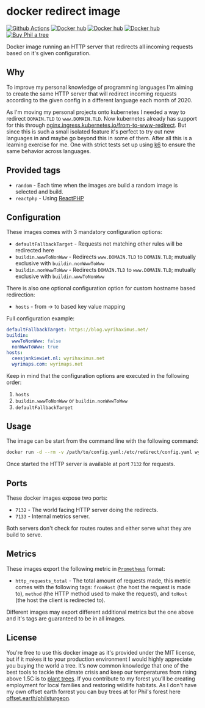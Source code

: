 # docker redirect image 

[![Github Actions](https://github.com/WyriHaximusNet/docker-redirect/workflows/Continuous%20Integration/badge.svg)](https://github.com/wyrihaximusnet/docker-redirect/actions)
[![Docker hub](https://img.shields.io/badge/Docker%20Hub-00a5c9.svg?logo=docker&style=flat&color=00a5c9&labelColor=00a5c9&logoColor=white)](https://hub.docker.com/r/wyrihaximusnet/redirect/)
[![Docker hub](https://img.shields.io/docker/pulls/wyrihaximusnet/redirect.svg?color=00a5c9&labelColor=03566a)](https://hub.docker.com/r/wyrihaximusnet/redirect/)
[![Docker hub](https://img.shields.io/microbadger/image-size/wyrihaximusnet/redirect/random.svg?color=00a5c9&labelColor=03566a)](https://hub.docker.com/r/wyrihaximusnet/redirect/)
[![Buy Phil a tree](https://img.shields.io/badge/Buy%20Phil%20a%20tree-%F0%9F%8C%B3-lightgreen)](https://offset.earth/philsturgeon)

Docker image running an HTTP server that redirects all incoming requests based on it's given configuration.

## Why

To improve my personal knowledge of programming languages I'm aiming to create the same HTTP server that will redirect 
incoming requests according to the given config in a different language each month of 2020.

As I'm moving my personal projects onto kubernetes I needed a way to redirect `DOMAIN.TLD` to `www.DOMAIN.TLD`. Now 
kubernetes already has support for this through [nginx.ingress.kubernetes.io/from-to-www-redirect](https://kubernetes.github.io/ingress-nginx/user-guide/nginx-configuration/annotations/#redirect-fromto-www). 
But since this is such a small isolated feature it's perfect to try out new languages in and maybe go beyond this in 
some of them. After all this is a learning exercise for me. One with strict tests set up using [k6](https://k6.io/) to 
ensure the same behavior across languages.

## Provided tags

* `random` - Each time when the images are build a random image is selected and build.
* `reactphp` - Using [ReactPHP](https://reactphp.org/)

## Configuration

These images comes with 3 mandatory configuration options:
* `defaultFallbackTarget` - Requests not matching other rules will be redirected here
* `buildin.wwwToNonWww` - Redirects `www.DOMAIN.TLD` to `DOMAIN.TLD`; mutually exclusive with `buildin.nonWwwToWww` 
* `buildin.nonWwwToWww` - Redirects `DOMAIN.TLD` to `www.DOMAIN.TLD`; mutually exclusive with `buildin.wwwToNonWww`

There is also one optional configuration option for custom hostname based redirection:
* `hosts` - from -> to based key value mapping

Full configuration example:

```yaml
defaultFallbackTarget: https://blog.wyrihaximus.net/
buildin:
  wwwToNonWww: false
  nonWwwToWww: true
hosts:
  ceesjankiewiet.nl: wyrihaximus.net
  wyrimaps.com: wyrimaps.net
```

Keep in mind that the configuration options are executed in the following order:
1. `hosts`
2. `buildin.wwwToNonWww` or `buildin.nonWwwToWww`
3. `defaultFallbackTarget`

## Usage

The image can be start from the command line with the following command:

```bash
docker run -d --rm -v /path/to/config.yaml:/etc/redirect/config.yaml wyrihaximusnet/redirect:random
```

Once started the HTTP server is available at port `7132` for requests.

## Ports

These docker images expose two ports:

* `7132` - The world facing HTTP server doing the redirects.
* `7133` - Internal metrics server.

Both servers don't check for routes routes and either serve what they are build to serve.

## Metrics

These images export the following metric in [`Prometheus`](https://prometheus.io/) format:

* `http_requests_total` - The total amount of requests made, this metric comes with the following tags: `fromHost` (the host the request is made to), `method` (the HTTP method used to make the request), and `toHost` (the host the client is redirected to).

Different images may export different additional metrics but the one above and it's tags are guaranteed to be in all images.

## License

You're free to use this docker image as it's provided under the MIT license, but if it makes it to your production 
environment I would highly appreciate you buying the world a tree. It’s now common knowledge that one of the best tools 
to tackle the climate crisis and keep our temperatures from rising above 1.5C is to 
<a href="https://www.bbc.co.uk/news/science-environment-48870920">plant trees</a>. If you contribute to my forest 
you’ll be creating employment for local families and restoring wildlife habitats. As I don't have my own offset earth 
forrest you can buy trees at for Phil's forest here [offset.earth/philsturgeon](https://offset.earth/philsturgeon).
